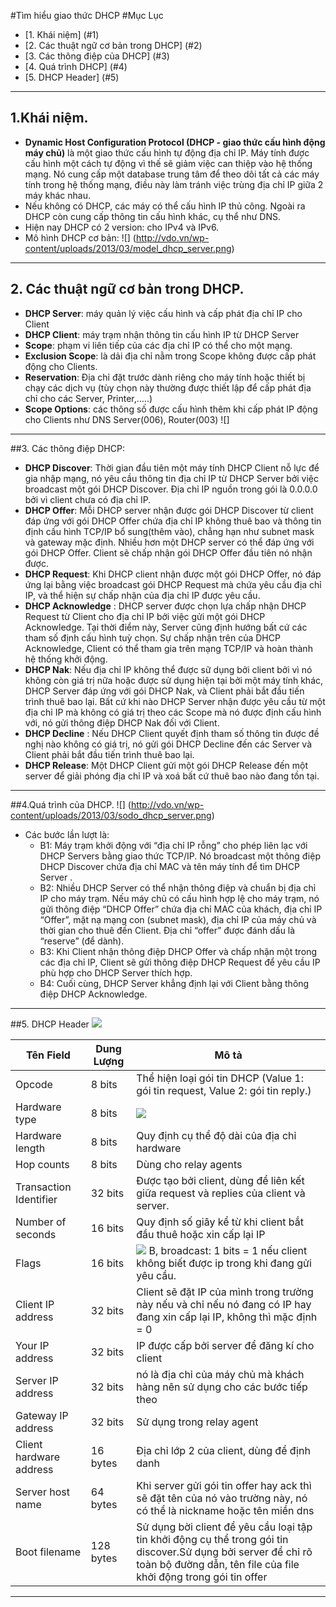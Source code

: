 #Tìm hiểu giao thức DHCP
#Mục Lục
* [1. Khái niệm] (#1)
* [2. Các thuật ngữ cơ bản trong DHCP] (#2)
* [3. Các thông điệp của DHCP] (#3)
* [4. Quá trình DHCP] (#4)
* [5. DHCP Header] (#5)

----
<a name="1"></a>
## 1.Khái niệm.
* **Dynamic Host Configuration Protocol (DHCP - giao thức cấu hình động máy chủ)** là một giao thức cấu hình tự động địa chỉ IP. Máy tính 
được cấu hình một cách tự động vì thế sẽ giảm việc can thiệp vào hệ thống mạng. Nó cung cấp một database trung tâm để theo dõi tất cả các 
máy tính trong hệ thống mạng, điều này làm tránh việc trùng địa chỉ IP giữa 2 máy khác nhau.
* Nếu không có DHCP, các máy có thể cấu hình IP thủ công. Ngoài ra DHCP còn cung cấp thông tin cấu hình khác, cụ thể như DNS.
* Hiện nay DHCP có 2 version: cho IPv4 và IPv6.
* Mô hình DHCP cơ bản:
![] (http://vdo.vn/wp-content/uploads/2013/03/model_dhcp_server.png)

----
<a name="2"></a>
## 2. Các thuật ngữ cơ bản trong DHCP.
* **DHCP Server**: máy quản lý việc cấu hình và cấp phát địa chỉ IP cho Client
* **DHCP Client**: máy trạm nhận thông tin cấu hình IP từ DHCP Server
* **Scope**: phạm vi liên tiếp của các địa chỉ IP có thể cho một mạng.
* **Exclusion Scope**: là dải địa chỉ nằm trong Scope không được cấp phát động cho Clients.
* **Reservation**: Địa chỉ đặt trước dành riêng cho máy tính hoặc thiết bị chạy các dịch vụ (tùy chọn này thường được thiết lập để cấp phát địa chỉ cho các Server, Printer,…..)
* **Scope Options**: các thông số được cấu hình thêm khi cấp phát IP động cho Clients như DNS Server(006), Router(003)  ![] 

----
<a name="3"></a>
##3. Các thông điệp DHCP:
* **DHCP Discover**: Thời gian đầu tiên một máy tính DHCP Client nỗ lực để gia nhập mạng, nó yêu cầu thông tin địa chỉ IP từ DHCP Server bởi việc broadcast một gói DHCP Discover. Địa chỉ IP nguồn trong gói là 0.0.0.0 bởi vì client chưa có địa chỉ IP.
* **DHCP Offer**: Mỗi DHCP server nhận được gói DHCP Discover từ client đáp ứng với gói DHCP Offer chứa địa chỉ IP không thuê bao và thông tin định cấu hình TCP/IP bổ sung(thêm vào), chẳng hạn như subnet mask và gateway mặc định. Nhiều hơn một DHCP server có thể đáp ứng với gói DHCP Offer. Client sẽ chấp nhận gói DHCP Offer đầu tiên nó nhận được.
* **DHCP Request**: Khi DHCP client nhận được một gói DHCP Offer, nó đáp ứng lại bằng việc broadcast gói DHCP Request mà chứa yêu cầu địa chỉ IP, và thể hiện sự chấp nhận của địa chỉ IP được yêu cầu.
* **DHCP Acknowledge** : DHCP server được chọn lựa chấp nhận DHCP Request từ Client cho địa chỉ IP bởi việc gửi một gói DHCP Acknowledge. Tại thời điểm này, Server cũng định hướng bất cứ các tham số định cấu hình tuỳ chọn. Sự chấp nhận trên của DHCP Acknowledge, Client có thể tham gia trên mạng TCP/IP và hoàn thành hệ thống khởi động.
* **DHCP Nak**: Nếu địa chỉ IP không thể được sữ dụng bởi client bởi vì nó không còn giá trị nữa hoặc được sử dụng hiện tại bởi một máy tính khác, DHCP Server đáp ứng với gói DHCP Nak, và Client phải bắt đầu tiến trình thuê bao lại. Bất cứ khi nào DHCP Server nhận được yêu cầu từ một địa chỉ IP mà không có giá trị theo các Scope mà nó được định cấu hình với, nó gửi thông điệp DHCP Nak đối với Client.
* **DHCP Decline** : Nếu DHCP Client quyết định tham số thông tin được đề nghị nào không có giá trị, nó gửi gói DHCP Decline đến các Server và Client phải bắt đầu tiến trình thuê bao lại.
* **DHCP Release**: Một DHCP Client gửi một gói DHCP Release đến một server để giải phóng địa chỉ IP và xoá bất cứ thuê bao nào đang tồn tại.

----
<a name="4"></a>
##4.Quá trình của DHCP.
![] (http://vdo.vn/wp-content/uploads/2013/03/sodo_dhcp_server.png)

* Các bước lần lượt là:
  * B1: Máy trạm khởi động với “địa chỉ IP rỗng” cho phép liên lạc với DHCP Servers bằng giao thức TCP/IP. Nó broadcast một thông điệp DHCP Discover chứa địa chỉ MAC và tên máy tính để tìm DHCP Server .
  * B2: Nhiều DHCP Server có thể nhận thông điệp và chuẩn bị địa chỉ IP cho máy trạm. Nếu máy chủ có cấu hình hợp lệ cho máy trạm, nó gửi thông điệp “DHCP Offer” chứa địa chỉ MAC của khách, địa chỉ IP “Offer”, mặt nạ mạng con (subnet mask), địa chỉ IP của máy chủ và thời gian cho thuê đến Client. Địa chỉ “offer” được đánh dấu là “reserve” (để dành).
  * B3: Khi Client nhận thông điệp DHCP Offer và chấp nhận một trong các địa chỉ IP, Client sẽ gửi thông điệp DHCP Request để yêu cầu IP phù hợp cho DHCP Server thích hợp.
  * B4: Cuối cùng, DHCP Server khẳng định lại với Client bằng thông điệp DHCP Acknowledge.
  
----
<a name="5"></a>
##5. DHCP Header
<img src=http://i.imgur.com/AylFtBd.png>

Tên Field | Dung Lượng | Mô tả |
--- | --- | --- |
Opcode | 8 bits | Thể hiện loại gói tin DHCP (Value 1: gói tin request, Value 2: gói tin reply.) |
Hardware type | 8 bits | <img src=http://i.imgur.com/NPkwZOA.png> |
Hardware length | 8 bits | Quy định cụ thể độ dài của địa chỉ hardware |
Hop counts | 8 bits | Dùng cho relay agents |
Transaction Identifier | 32 bits | Được tạo bởi client, dùng để liên kết giữa request và replies của client và server. |
Number of seconds | 16 bits | Quy định số giây kể từ khi client bắt đầu thuê hoặc xin cấp lại IP |
Flags | 16 bits | <img src="http://i.imgur.com/on5i4m8.png" /> B, broadcast: 1 bits = 1 nếu client không biết được ip trong khi đang gửi yêu cầu. |
Client IP address | 32 bits | Client sẽ đặt IP của mình trong trường này nếu và chỉ nếu nó đang có IP hay đang xin cấp lại IP, không thì mặc định = 0 |
Your IP address | 32 bits | IP được cấp bởi server để đăng kí cho client |
Server IP address | 32 bits | nó là địa chỉ của máy chủ mà khách hàng nên sử dụng cho các bước tiếp theo |
Gateway IP address | 32 bits | Sử dụng trong relay agent |
Client hardware address | 16 bytes | Địa chỉ lớp 2 của client, dùng để định danh |
Server host name | 64 bytes | Khi server gửi gói tin offer hay ack thì sẽ đặt tên của nó vào trường này, nó có thể là nickname hoặc tên miền dns |
Boot filename | 128 bytes | Sử dụng bời client để yêu cầu loại tập tin khởi động cụ thể trong gói tin discover.Sử dụng bởi server để chỉ rõ toàn bộ đường dẫn, tên file của file khởi động trong gói tin offer |
----
